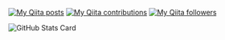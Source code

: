 [![My Qiita posts](https://qiita-badge.apiapi.app/s/haradakunihiko/posts.svg)](http://qiita.com/haradakunihiko)
[![My Qiita contributions](https://qiita-badge.apiapi.app/s/haradakunihiko/contributions.svg)](http://qiita.com/haradakunihiko)
[![My Qiita followers](https://qiita-badge.apiapi.app/s/haradakunihiko/followers.svg)](http://qiita.com/haradakunihiko)

![GitHub Stats Card](https://github-readme-stats-mu-smoky.vercel.app/api?username=haradakunihiko&theme=dracula)
